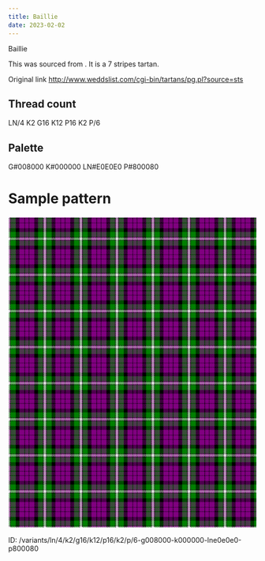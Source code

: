 ```yaml
---
title: Baillie
date: 2023-02-02
---
```

Baillie

This was sourced from <no value>.  It is a 7 stripes tartan.

Original link http://www.weddslist.com/cgi-bin/tartans/pg.pl?source=sts

## Thread count
LN/4 K2 G16 K12 P16 K2 P/6

## Palette
G#008000 K#000000 LN#E0E0E0 P#800080

# Sample pattern

![Tartan detail](tartan.png "LN/4 K2 G16 K12 P16 K2 P/6 tartan")

ID: /variants/ln/4/k2/g16/k12/p16/k2/p/6-g008000-k000000-lne0e0e0-p800080